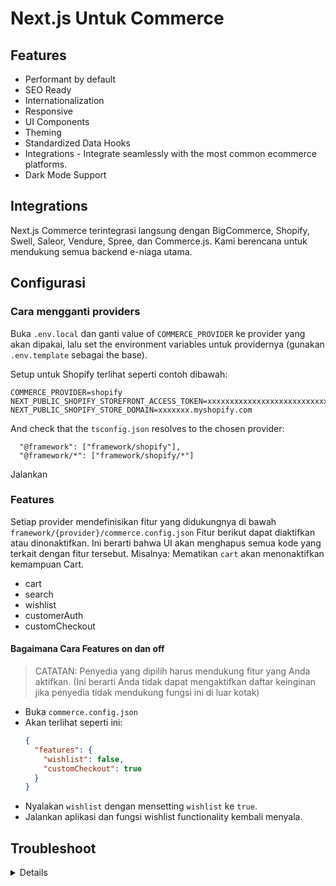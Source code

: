 
# Next.js Untuk Commerce

## Features

- Performant by default
- SEO Ready
- Internationalization
- Responsive
- UI Components
- Theming
- Standardized Data Hooks
- Integrations - Integrate seamlessly with the most common ecommerce platforms.
- Dark Mode Support

## Integrations

Next.js Commerce terintegrasi langsung dengan BigCommerce, Shopify, Swell, Saleor, Vendure, Spree, dan Commerce.js. Kami berencana untuk mendukung semua backend e-niaga utama.

## Configurasi

### Cara mengganti providers

Buka `.env.local` dan ganti value of `COMMERCE_PROVIDER` ke provider yang akan dipakai, lalu set the environment variables untuk providernya (gunakan `.env.template` sebagai the base).

Setup untuk Shopify terlihat seperti contoh dibawah:

```
COMMERCE_PROVIDER=shopify
NEXT_PUBLIC_SHOPIFY_STOREFRONT_ACCESS_TOKEN=xxxxxxxxxxxxxxxxxxxxxxxxxxxx
NEXT_PUBLIC_SHOPIFY_STORE_DOMAIN=xxxxxxx.myshopify.com
```

And check that the `tsconfig.json` resolves to the chosen provider:

```
  "@framework": ["framework/shopify"],
  "@framework/*": ["framework/shopify/*"]
```

Jalankan

### Features

Setiap provider mendefinisikan fitur yang didukungnya di bawah `framework/{provider}/commerce.config.json`
Fitur berikut dapat diaktifkan atau dinonaktifkan. Ini berarti bahwa UI akan menghapus semua kode yang terkait dengan fitur tersebut.
Misalnya: Mematikan `cart` akan menonaktifkan kemampuan Cart.

- cart
- search
- wishlist
- customerAuth
- customCheckout

#### Bagaimana Cara Features on dan off

> CATATAN: Penyedia yang dipilih harus mendukung fitur yang Anda aktifkan. (Ini berarti Anda tidak dapat mengaktifkan daftar keinginan jika penyedia tidak mendukung fungsi ini di luar kotak)

- Buka `commerce.config.json`
- Akan terlihat seperti ini:
  ```json
  {
    "features": {
      "wishlist": false,
      "customCheckout": true
    }
  }
  ```
- Nyalakan `wishlist` dengan mensetting `wishlist` ke `true`.
- Jalankan aplikasi dan fungsi wishlist functionality kembali menyala.

## Troubleshoot

<details>
<br>
.env.local

```sh
BIGCOMMERCE_STOREFRONT_API_URL=<>
BIGCOMMERCE_STOREFRONT_API_TOKEN=<>
BIGCOMMERCE_STORE_API_URL=<>
BIGCOMMERCE_STORE_API_TOKEN=<>
BIGCOMMERCE_STORE_API_CLIENT_ID=<>
BIGCOMMERCE_CHANNEL_ID=<>
```

</details>

